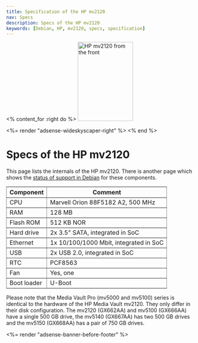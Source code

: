 ```yaml
---
title: Specification of the HP mv2120
nav: Specs
description: Specs of the HP mv2120
keywords: [Debian, HP, mv2120, specs, specification]
---
```


<% content_for :right do %>
<img src = "../images/r_mv2120_front.jpg" class="border" alt="HP mv2120 from the front" width="148" height="212" />

<%= render "adsense-wideskyscaper-right" %>
<% end %>

<h1>Specs of the HP mv2120</h1>

This page lists the internals of the HP mv2120.  There is another page
which shows the <a href = "../status">status of support in Debian</a> for
these components.

<table style="border-style: none" border="1" cellpadding="5">

<tr>
<th>Component</th>
<th>Comment</th>
</tr>

<tr>
<td>CPU</td>
<td>Marvell Orion 88F5182 A2, 500 MHz</td>
</tr>

<tr>
<td>RAM</td>
<td>128 MB</td>
</tr>

<tr>
<td>Flash ROM</td>
<td>512 KB NOR</td>
</tr>

<tr>
<td>Hard drive</td>
<td>2x 3.5" SATA, integrated in SoC</td>
</tr>

<tr>
<td>Ethernet</td>
<td>1x 10/100/1000 Mbit, integrated in SoC</td>
</tr>

<tr>
<td>USB</td>
<td>2x USB 2.0, integrated in SoC</td>
</tr>

<tr>
<td>RTC</td>
<td>PCF8563</td>
</tr>

<tr>
<td>Fan</td>
<td>Yes, one</td>
</tr>

<tr>
<td>Boot loader</td>
<td>U-Boot</td>
</tr>

</table>

Please note that the Media Vault Pro (mv5000 and mv5100) series is
identical to the hardware of the HP Media Vault mv2120.  They only differ
in their disk configuration.  The mv2120 (GX662AA) and mv5100 (GX666AA)
have a single 500 GB drive, the mv5140 (GX667AA) has two 500 GB drives and
the mv5150 (GX668AA) has a pair of 750 GB drives.

<div class="bbf">
<%= render "adsense-banner-before-footer" %>
</div>

